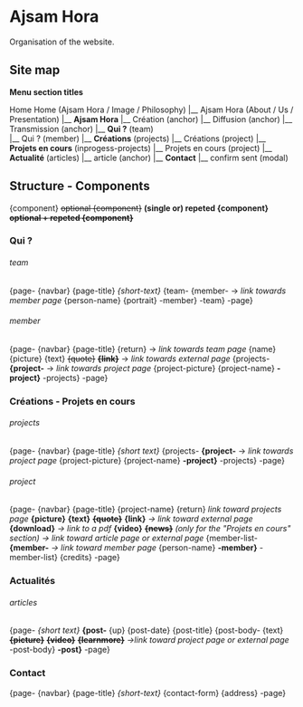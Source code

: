 # Ajsam Hora

Organisation of the website.

## Site map

**Menu section titles**

Home
Home (Ajsam Hora / Image / Philosophy)
	|__ Ajsam Hora (About / Us / Presentation)
			|__ **Ajsam Hora**
				|__ Création (anchor)
				|__ Diffusion (anchor)
				|__ Transmission (anchor)
			|__ **Qui ?** (team)	
				 |__ Qui ? (member)
			|__ **Créations** (projects)
				 |__ Créations (project)
			|__ **Projets en cours** (inprogess-projects)
				 |__ Projets en cours (project)
			|__ **Actualité** (articles)
				 |__ article (anchor)
			|__ **Contact**
				 |__ confirm sent (modal)


## Structure - Components

{component}
~~optional {component}~~
__(single or) repeted {component}__
~~__optional + repeted {component}__~~


### Qui ? 

###### team
{page-
	{navbar}
	{page-title}
	*{short-text}*
	{team-
		{member-	->	*link towards member page*
			{person-name}
			{portrait}
		-member}
	-team}
-page}

###### member
{page-
	{navbar}
	{page-title}
	{return}	->	*link towards team page*
	{name}
	{picture}
	{text}
	~~{quote}~~
	~~__{link}__~~	->  *link towards external page*
	{projects-
		__{project-__ 	->	*link towards project page*
			{project-picture}
			{project-name}
		__-project}__
	-projects}
-page}


### Créations - Projets en cours

###### projects
{page-
	{navbar}
	{page-title}
	*{short text}*
	{projects-
		__{project-__ 	->	*link towards project page*
			{project-picture}
			{project-name}
		__-project}__
	-projects}
-page}

###### project
{page-
	{navbar}
	{page-title}
	{project-name}
	{return}	*link toward projects page*
	__{picture}__
	__{text}__
	__~~{quote}~~__
	__{link}__ 		*-> link toward external page*
	__{download}__ 		*-> link to a pdf*
	__{video}__
	~~__{news}__~~ *(only for the "Projets en cours" section)*
					*-> link toward article page or external page*
	{member-list-
		__{member-__	*-> link toward member page*
			{person-name}
		__-member}__
	-member-list}
	{credits}
-page}


### Actualités

###### articles
{page-
	*{short text}*
	__{post-__
		{up}
		{post-date}
		{post-title}
		{post-body-
			{text}
			~~__{picture}__~~
			~~__{video}__~~
			~~__{learnmore}__~~		*->link toward project page or external page*
		-post-body}
	__-post}__
-page}


### Contact

{page-
	{navbar}
	{page-title}
	*{short-text}*
	{contact-form}
	{address}
-page}



